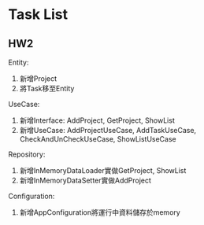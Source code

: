 # Task List 


## HW2

Entity:

1. 新增Project
2. 將Task移至Entity

UseCase:

1. 新增Interface: AddProject, GetProject, ShowList
2. 新增UseCase: AddProjectUseCase, AddTaskUseCase, CheckAndUnCheckUseCase, ShowListUseCase

Repository:

1. 新增InMemoryDataLoader實做GetProject, ShowList
2. 新增InMemoryDataSetter實做AddProject

Configuration:

1. 新增AppConfiguration將運行中資料儲存於memory